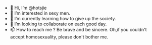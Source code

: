 - 👋 Hi, I’m @hotsjie
- 👀 I’m interested in sexy men.
- 🌱 I’m currently learning how to give up the society.
- 💞️ I’m looking to collaborate on each good day.
- 📫 How to reach me ? Be brave and be sincere. Oh,if you couldn't accept homosexuality, please don't bother me.

<!---
hotsjie/hotsjie is a ✨ special ✨ repository because its `README.md` (this file) appears on your GitHub profile.
You can click the Preview link to take a look at your changes.
--->
